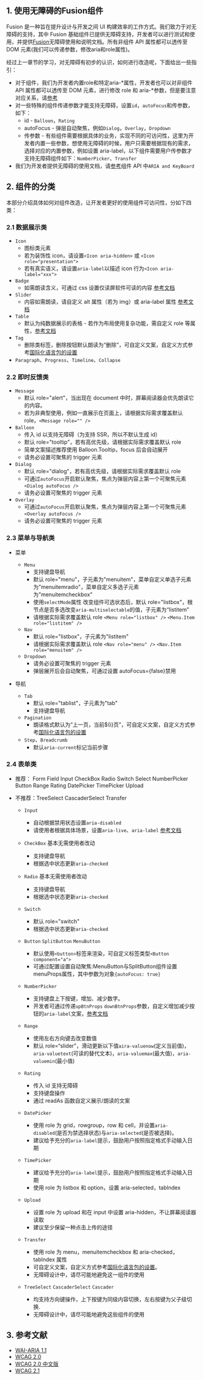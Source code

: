 
## 1. 使用无障碍的Fusion组件

Fusion 是一种旨在提升设计与开发之间 UI 构建效率的工作方式。我们致力于对无障碍的支持，其中 Fusion 基础组件已提供无障碍支持，开发者可以进行测试和使用，并提供[Fusion](https://fusion.design/component)无障碍使用和说明文档。所有非组件 API 属性都可以透传至 DOM 元素(我们可以传递参数，修改aria和role属性)。

经过上一章节的学习，对无障碍有初步的认识，如何进行改造呢，下面给出一些指引：

-   对于组件，我们为开发者内置role和特定aria-*属性，开发者也可以对非组件 API 属性都可以透传至 DOM 元素，进行修改 role 和 aria-*参数，但是要注意对应关系，请[参考](../part1/WAI-ARIA.md)
-   对一些特殊的组件传递参数才能支持无障碍，设置`id`，`autoFocus`和传参数，如下：
    -   id - `Balloon`，`Rating`
    -   autoFocus - 弹层自动聚焦，例如`Dialog`，`Overlay`，`Dropdown`
    -   传参数 - 有些组件需要根据具体的业务，实现不同的可访问性，这里为开发者内置一些参数，想使用无障碍的时候，用户只需要根据现有的需求，选择对应的内置参数，例如设置 aria-label，以下组件需要用户传参数才支持无障碍组件如下：`NumberPicker`、`Transfer`
-   我们为开发者提供无障碍的使用文档，请[参考](https://fusion.design/component)组件 API 中`ARIA and KeyBoard`

## 2. 组件的分类

本部分介绍具体如何对组件改造，让开发者更好的使用组件可访问性，分如下四类：

### 2.1 数据展示类

-   `Icon`
    -   图标类元素
    -   若为装饰性 icon，请设置`<Icon aria-hidden>` 或 `<Icon role="presentation">`
    -   若有真实语义，请设置`aria-label`以描述 icon 行为`<Icon aria-label="xxx">`
-   `Badge`
    -   如需朗读含义，可通过 css 设置仅读屏软件可读的内容 [参考文档](https://fusion.design/component/slider)
-   `Slider`
    -   内容如需朗读，请自定义 alt 属性（若为 img）或 aria-label 属性 [参考文档](https://fusion.design/component/slider)
-   `Table`
    -   默认为纯数据展示的表格 - 若作为布局使用复杂功能，需自定义 role 等属性，[参考文档](https://fusion.design/component/table)
-   `Tag`
    -   删除类标签，删除按钮默认朗读为“删除”，可自定义文案，自定义方式参考[国际化语言包的设置](https://fusion.design/component/config-provider)
-   `Paragraph`、`Progress`、`Timeline`、`Collapse`

### 2.2 即时反馈类

-   `Message`
    -   默认 role="alert"，当出现在 document 中时，屏幕阅读器会优先朗读它的内容。 
    - 若为非典型使用，例如一直展示在页面上，请根据实际需求覆盖默认 role，`<Message role="" />`
-   `Balloon`
    -   传入 id 以支持无障碍（为支持 SSR，所以不默认生成 id） 
    - 默认 role="tooltip"，若有高优先级，请根据实际需求覆盖默认 role 
    - 简单文案描述推荐使用 Balloon.Tooltip，focus 后会自动展开 
    - 请务必设置可聚焦的 trigger 元素
-   `Dialog`
    -   默认 role="dialog"，若有高优先级，请根据实际需求覆盖默认 role 
    - 可通过`autoFocus`开启默认聚焦，焦点为弹层内容上第一个可聚焦元素 `<Dialog autoFocus />` 
    - 请务必设置可聚焦的 trigger 元素
-   `Overlay`
    -   可通过`autoFocus`开启默认聚焦，焦点为弹层内容上第一个可聚焦元素 `<Overlay autoFocus />` 
    - 请务必设置可聚焦的 trigger 元素

### 2.3 菜单与导航类

-   菜单

    -   `Menu`
        -   支持键盘导航
        -   默认 role="menu"，子元素为"menuitem"，菜单自定义单选子元素为"menuitemradio"，菜单自定义多选子元素为"menuitemcheckbox"
        -   使用`selectMode`属性 改变组件可选状态后，默认 role="listbox"，根节点是否多选改变`aria-multiselectable`的值，子元素为“listitem”
        -   请根据实际需求覆盖默认 role `<Menu role="listbox" />` `<Menu.Item role="listitem" />`
    -   `Nav`
        -   默认 role="listbox"，子元素为"listitem"
        -   请根据实际需求覆盖默认 role `<Nav role="menu" />` `<Nav.Item role="menuitem" />`
    -   `Dropdown`
        -   请务必设置可聚焦的 trigger 元素
        -   弹层展开后会自动聚焦，可通过设置 autoFocus={false}禁用

-   导航
    -   `Tab`
        -   默认 role="tablist"，子元素为"tab"
        -   支持键盘导航
    -   `Pagination`
        -   朗读格式默认为“上一页，当前\${i}页”，可自定义文案，自定义方式参考[国际化语言包的设置](https://fusion.design/component/config-provider)
    -   `Step`、`Breadcrumb`
        -   默认`aria-current`标记当前步骤

### 2.4 表单类

-   推荐： Form Field Input CheckBox Radio Switch Select NumberPicker Button Range Rating DatePicker TimePicker Upload
-   不推荐：TreeSelect CascaderSelect Transfer

    -   `Input`
        -   自动根据禁用状态设置`aria-disabled`
        -   请使用者根据具体场景，设置`aria-live`、`aria-label` [参考文档](https://fusion.design/component/input)
    -   `CheckBox` 基本无需使用者改动
        -   支持键盘导航
        -   根据选中状态更新`aria-checked`
    -   `Radio` 基本无需使用者改动
        -   支持键盘导航
        -   根据选中状态更新`aria-checked`
    -   `Switch`
        -   默认 role="switch"
        -   根据选中状态更新`aria-checked`
    -   `Button` `SplitButton` `MenuButton`

        -   默认使用`<button>`标签来渲染，可自定义标签类型`<Button component="a">`
        -   可通过配置设置自动聚焦:MenuButton与SplitButton组件设置menuProps属性，其中参数为对象`{autoFocus: true}`

    -   `NumberPicker`
        -   支持键盘上下按键，增加、减少数字。
        -   开发者可通过传递`upBtnProps` `downBtnProps`参数，自定义增加减少按钮的`aria-label`文案，[参考文档](https://fusion.design/component/number-picker)

    -   `Range` 
        - 使用左右方向键去改变数值
        -   默认 role=“slider”，滑动更新以下值`aira-valuenow`(定义当前值)，`aria-valuetext`(可读的替代文本)，`aria-valuemax`(最大值)，`aria-valuemin`(最小值)
    -   `Rating`
        -   传入 id 支持无障碍
        -   支持键盘操作
        -   通过 readAs 函数自定义展示/朗读的文案
    -   `DatePicker`
        -   使用 role 为 grid，rowgroup，row 和 cell，并设置`aria-disabled`(是否为禁选择状态)与`aria-selected`(是否被选择)。
        -   建议给予充分的`aria-label`提示，鼓励用户按照指定格式手动输入日期
    -   `TimePicker` 
        - 建议给予充分的`aria-label`提示，鼓励用户按照指定格式手动输入日期
        -   使用 role 为 listbox 和 option，设置 aria-selected，tabIndex
    -   `Upload`
        -   设置 role 为 upload 和在 input 中设置 aria-hidden，不让屏幕阅读器读取
        -   建议至少保留一种点击上传的途径
    -   `Transfer`
        -   使用 role 为 menu，menuitemcheckbox 和 aria-checked，tabIndex 属性
        -   可自定义文案，自定义方式参考[国际化语言包的设置](https://fusion.design/component/config-provider)。
        -   无障碍设计中，请尽可能地避免这一组件的使用
    
    -   `TreeSelect` `CascaderSelect` `Cascader` 
        -   均支持方向键操作，上下按键为同级内容切换，左右按键为父子级切换.
        -   无障碍设计中，请尽可能地避免这些组件的使用

## 3. 参考文献

-   [WAI-ARIA 1.1](https://www.w3.org/TR/wai-aria-1.1/#region)
-   [WCAG 2.0](https://www.w3.org/TR/WCAG20/)
-   [WCAG 2.0 中文版](https://www.w3.org/Translations/WCAG20-zh/)
-   [WCAG 2.1](https://www.w3.org/TR/WCAG21/)
